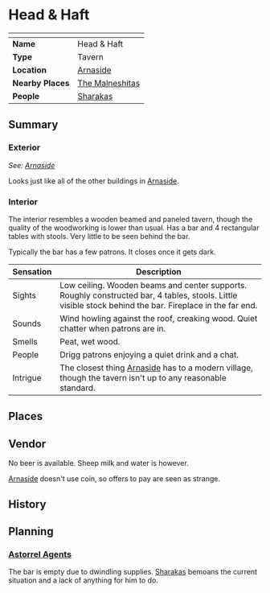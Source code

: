 # Head & Haft

| []() | |
| --- | --- |
| **Name** | Head & Haft |
| **Type** | Tavern |
| **Location** | [Arnaside](../../villages/arnaside.md) |
| **Nearby Places** | [The Malneshitas](../temples/the-malneshitas.md) |
| **People** | [Sharakas](../../../people/sharakas.md) |

## Summary

### Exterior

*See: [Arnaside](../../villages/arnaside.md)*

Looks just like all of the other buildings in [Arnaside](../../villages/arnaside.md).

### Interior

The interior resembles a wooden beamed and paneled tavern, though the quality of the woodworking is lower than usual. Has a bar and 4 rectangular tables with stools. Very little to be seen behind the bar.

Typically the bar has a few patrons. It closes once it gets dark.

| Sensation | Description |
| ---- | --- |
| Sights | Low ceiling. Wooden beams and center supports. Roughly constructed bar, 4 tables, stools. Little visible stock behind the bar. Fireplace in the far end. |
| Sounds | Wind howling against the roof, creaking wood. Quiet chatter when patrons are in. |
| Smells | Peat, wet wood. |
| People | Drigg patrons enjoying a quiet drink and a chat. |
| Intrigue | The closest thing [Arnaside](../../villages/arnaside.md) has to a modern village, though the tavern isn't up to any reasonable standard. |

## Places

## Vendor

No beer is available. Sheep milk and water is however.

[Arnaside](../../villages/arnaside.md) doesn't use coin, so offers to pay are seen as strange.

## History

## Planning

### [Astorrel Agents](../../../../campaigns/astorrel-agents/README.md)

The bar is empty due to dwindling supplies. [Sharakas](../../../people/sharakas.md) bemoans the current situation and a lack of anything for him to do.

